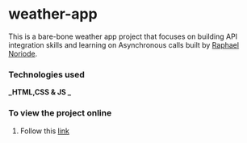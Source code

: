 # weather-app

This is a bare-bone weather app project that focuses on building API integration skills and learning on Asynchronous calls built by [Raphael Noriode](https://github.com/Oghenebrume50).

### Technologies used

**_HTML,CSS & JS _**

### To view the project online

1. Follow this [link]()
